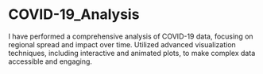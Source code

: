 # COVID-19_Analysis
I have performed a comprehensive analysis of COVID-19 data, focusing on regional spread and impact over time. Utilized advanced visualization techniques, including interactive and animated plots, to make complex data accessible and engaging.
